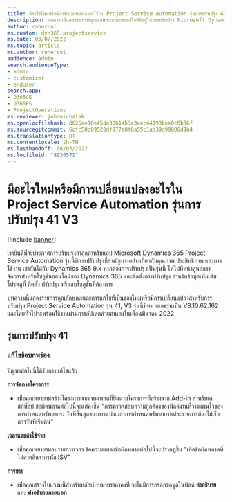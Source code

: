 ```yaml
---
title: มีอะไรใหม่หรือมีการเปลี่ยนแปลงอะไรใน Project Service Automation รุ่นการปรับปรุง 41 V3
description: บทความนี้แสดงรายการคุณลักษณะและการแก้ไขที่มีอยู่ในการปรับปรุง Microsoft Dynamics 365 Project Service Automation รุ่น 41, V3
author: ruhercul
ms.custom: dyn365-projectservice
ms.date: 03/07/2022
ms.topic: article
ms.author: ruhercul
audience: Admin
search.audienceType:
- admin
- customizer
- enduser
search.app:
- D365CE
- D365PS
- ProjectOperations
ms.reviewer: johnmichalak
ms.openlocfilehash: 8625ae16e45da30614b3a3eec44193bee0c0b36f
ms.sourcegitcommit: 6cfc50d89528df977a8f6a55c1ad39d99800d9b4
ms.translationtype: HT
ms.contentlocale: th-TH
ms.lasthandoff: 06/03/2022
ms.locfileid: "8930571"
---
```

# <a name="whats-new-or-changed-in-project-service-automation-update-release-41-v3"></a>มีอะไรใหม่หรือมีการเปลี่ยนแปลงอะไรใน Project Service Automation รุ่นการปรับปรุง 41 V3

[!include [banner](../includes/psa-now-project-operations.md)]

เรายินดีที่จะประกาศการปรับปรุงล่าสุดสำหรับแอป Microsoft Dynamics 365 Project Service Automation รุ่นนี้มีการปรับปรุงที่สำคัญบางอย่างเกี่ยวกับคุณภาพ ประสิทธิภาพ และการใช้งาน เข้ากันได้กับ Dynamics 365 9.x หากต้องการปรับปรุงเป็นรุ่นนี้ ให้ไปที่หน้าศูนย์การจัดการสำหรับโซลูชันออนไลน์ของ Dynamics 365 และติดตั้งการปรับปรุง สำหรับข้อมูลเพิ่มเติม โปรดดูที่ [ติดตั้ง ปรับปรุง หรือลบโซลูชันที่ต้องการ](/power-platform/admin/install-remove-preferred-solution)

บทความนี้แสดงรายการคุณลักษณะและการแก้ไขที่เป็นของใหม่หรือมีการเปลี่ยนแปลงสำหรับการปรับปรุง Project Service Automation รุ่น 41, V3 รุ่นนี้มีหมายเลขรุ่นเป็น V3.10.62.162 และโดยทั่วไปจะพร้อมใช้งานผ่านการอัปเดตด้วยตนเองในเดือนมีนาคม 2022

## <a name="update-release-41"></a>รุ่นการปรับปรุง 41

### <a name="bug-fixes"></a>แก้ไขข้อบกพร่อง

ปัญหาต่อไปนี้ได้รับการแก้ไขแล้ว

**การจัดการโครงการ**
- เมื่อคุณพยายามสร้างโครงการจากเทมเพลตที่ยึดตามโครงการที่สร้างจาก Add-in สำหรับเดสก์ท็อป ข้อผิดพลาดต่อไปนี้จะแสดงขึ้น "การตรวจสอบความถูกต้องของฟิลด์งานที่วางแผนไว้ของการกำหนดทรัพยากร: วันที่สิ้นสุดของการแบ่งเวลาการกำหนดทรัพยากรแต่ละรายการต้องไม่เร็วกว่าวันที่เริ่มต้น"

**เวลาและค่าใช้จ่าย**
- เมื่อคุณพยายามลบรายการเวลา ข้อความแสดงข้อผิดพลาดต่อไปนี้จะปรากฏขึ้น "เกิดข้อผิดพลาดที่ไม่คาดคิดจากรหัส ISV"

**การขาย**
- เมื่อคุณสร้างใบแจ้งหนี้สำหรับหลักเป้าหมายราคาคงที่ จะไม่มีการกรอกข้อมูลในฟิลด์ **คำอธิบาย** และ **คำอธิบายภายนอก** 
